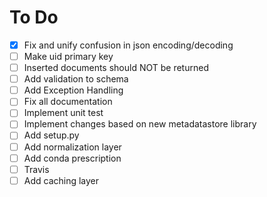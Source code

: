 # To Do

- [X] Fix and unify confusion in json encoding/decoding
- [ ] Make uid primary key
- [ ] Inserted documents should NOT be returned
- [ ] Add validation to schema
- [ ] Add Exception Handling
- [ ] Fix all documentation
- [ ] Implement unit test
- [ ] Implement changes based on new metadatastore library
- [ ] Add setup.py
- [ ] Add normalization layer
- [ ] Add conda prescription
- [ ] Travis 
- [ ] Add caching layer